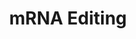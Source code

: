 ---
annotations:
- id: PW:0000100
  parent: regulatory pathway
  type: Pathway Ontology
  value: transcription pathway
authors:
- MaintBot
- MartijnVanIersel
- ReactomeTeam
- Anwesha
description: 'After transcription, some RNA molecules are altered to contain bases
  not encoded in the genome. Most often this involves the editing or modification
  of one base to another, but in some organisms can involve the insertion or deletion
  of a base. Such editing events alter the coding properties of mRNA.<BR>RNA editing
  can be generally defined as the co- or post transcriptional modification of  the
  primary sequence of RNA from that encoded in the genome through nucleotide deletion,
  insertion, or base modification mechanisms.<BR>There are two pathways of RNA editing:  the
  substitution/conversion pathway and the insertion/deletion pathway. The  insertion/deletion
  editing occurs in protozoans like Trypanosoma, Leishmania; in slime molds like Physarum
  spp., and in some viral categories like paramyxoviruses, Ebola virus etc. To date,
  the substitution/conversion pathway has been observed in human along with other
  mammals, Drosophila, and some plants. The  RNA editing processes are known to create
  diversity in proteins involved in various pathways like lipid transport, metabolism
  etc. and may act as potential targets for therapeutic intervention (Smith et al.,
  1997).<BR>The reaction mechanisms of cytidine and adenosine deaminases is represented
  below.  In both these reactions, NH3 is presumed to be released:<BR>  View original
  pathway at [http://www.reactome.org/PathwayBrowser/#DIAGRAM=75072 Reactome].'
last-edited: 2021-01-25
organisms:
- Homo sapiens
redirect_from:
- /index.php/Pathway:WP1862
- /instance/WP1862
revision: null
schema-jsonld:
- '@context': https://schema.org/
  '@id': https://wikipathways.github.io/pathways/WP1862.html
  '@type': Dataset
  creator:
    '@type': Organization
    name: WikiPathways
  description: 'After transcription, some RNA molecules are altered to contain bases
    not encoded in the genome. Most often this involves the editing or modification
    of one base to another, but in some organisms can involve the insertion or deletion
    of a base. Such editing events alter the coding properties of mRNA.<BR>RNA editing
    can be generally defined as the co- or post transcriptional modification of  the
    primary sequence of RNA from that encoded in the genome through nucleotide deletion,
    insertion, or base modification mechanisms.<BR>There are two pathways of RNA editing:  the
    substitution/conversion pathway and the insertion/deletion pathway. The  insertion/deletion
    editing occurs in protozoans like Trypanosoma, Leishmania; in slime molds like
    Physarum spp., and in some viral categories like paramyxoviruses, Ebola virus
    etc. To date, the substitution/conversion pathway has been observed in human along
    with other mammals, Drosophila, and some plants. The  RNA editing processes are
    known to create diversity in proteins involved in various pathways like lipid
    transport, metabolism etc. and may act as potential targets for therapeutic intervention
    (Smith et al., 1997).<BR>The reaction mechanisms of cytidine and adenosine deaminases
    is represented below.  In both these reactions, NH3 is presumed to be released:<BR>  View
    original pathway at [http://www.reactome.org/PathwayBrowser/#DIAGRAM=75072 Reactome].'
  keywords:
  - (ADAR1) complex
  - (ADAR2) complex
  - A to I edited
  - 'A to I edited RNA '
  - A1CF
  - 'A1CF '
  - ADAR
  - 'ADAR '
  - ADAR1 homodimer
  - ADAR2 homodimer
  - ADARB1
  - 'ADARB1 '
  - 'APOBEC1(1-236) '
  - APOBEC1(APOBEC2,3A,3B,3C,3H,4)
  - 'APOBEC2 '
  - 'APOBEC3A '
  - 'APOBEC3B '
  - 'APOBEC3C '
  - 'APOBEC3H '
  - 'APOBEC4 '
  - C to U edited ApoB
  - 'C to U edited ApoB RNA '
  - Editosome (ADAR1)
  - Editosome (ADAR2)
  - Editosome for C to U
  - H2O
  - NH3
  - RNA:Editosome
  - Stem-looped mRNA
  - 'Stem-looped mRNA '
  - Stem-looped mRNA:ACF
  - complex
  - dsRNA duplex
  - 'dsRNA duplex '
  - editing
  - exons
  - mRNA with spliced
  - nascent pre-mRNA
  - transcript
  license: CC0
  name: mRNA Editing
seo: CreativeWork
title: mRNA Editing
wpid: WP1862
---